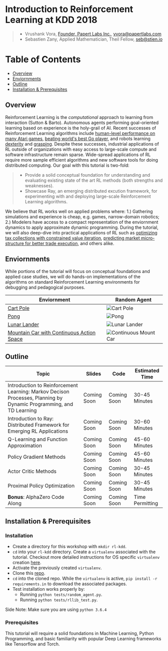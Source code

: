 # Introduction to Reinforcement Learning at KDD 2018
> - Vrushank Vora, [Founder, Papert Labs Inc.](https://www.papertlabs.com/), vvora@papertlabs.com
> - Sebastien Zany, Applied Mathematician, Theil Fellow, seb@stien.io

# Table of Contents
- [Overview](#overview)
- [Enviornments](#enviornments)
- [Outline](#contents)
- [Installation & Prerequisites](#install)


## Overview 
Reinforcement Learning is the _computational_ approach to learning from interaction (Sutton & Barto). Autonomous agents performing goal-oriented learning based on experience is the holy-grail of AI. Recent successes of Reinforcement Learning algorithms include [human-level performance on many Atari games](https://storage.googleapis.com/deepmind-media/dqn/DQNNaturePaper.pdf), [beating world's best Go player](https://en.wikipedia.org/wiki/AlphaZero), and robots learning [dexterity](https://blog.openai.com/learning-dexterity/) and [grasping](https://arxiv.org/abs/1806.10293). Despite these successes, industrial applications of RL outside of organizations with easy access to large-scale compute and software infrastructure remain sparse. Wide-spread applications of RL require more sample efficient algorithms and new software tools for doing distributed computing. Our goal with this tutorial is two-fold: 

> - Provide a solid conceptual foundation for understanding and evaluating existing state of the art RL methods (both strengths and weaknesses).
> - Showcase Ray, an emerging distributed excution framework, for experimenting with and deploying large-scale Reinforcement Learning algorithms. 

We believe that RL works well on applied problems where: 1.) Gathering simulations and experience is cheap, e.g. games, narrow-domain robotics; 2.) Modelers have access to a compact representation of the enviornment dynamics to apply approximate dynamic programming. During the tutorial, we will also deep-dive into practical applications of RL such as [optimizing tax collections with constrained value iteration](https://www.youtube.com/watch?v=bLsCuN6PQCE), [predicting market micro-structure for better trade execution](https://www.seas.upenn.edu/~mkearns/papers/rlexec.pdf), and others alike. 

## Enviornments

While portions of the tutorial will focus on conceptual foundations and applied case studies, we will do hands-on implementations of the algorithms on standard Reinforcement Learning environments for debugging and pedagogical purposes. 

| Enviornment  | Random Agent |
| ------------- |------------- |
| [Cart Pole](https://github.com/openai/gym/wiki/CartPole-v0) | ![Cart Pole](https://media.giphy.com/media/69pvRfohiQMSWzjn9A/giphy.gif)| 
| [Pong](https://github.com/openai/gym/wiki/Leaderboard#pong-v0) | ![Pong](https://media.giphy.com/media/B1EfqKz0VjkZq4ZPRr/giphy.gif)| 
| [Lunar Lander](https://github.com/openai/gym/wiki/Leaderboard#pong-v0) | ![Lunar Lander](https://media.giphy.com/media/1xNT1jP81eiLtkiWuI/giphy.gif)| 
| [Mountain Car with Continuous Action Space](https://github.com/openai/gym/wiki/MountainCarContinuous-v0)| ![Continuous Mount Car](https://media.giphy.com/media/czMcAThaMUDi244p5R/giphy.gif)| 


<h2 id='contents'> Outline</h2>

| Topic  | Slides | Code | Estimated Time |
| ------------- | ------------- | ------------ | ------------- |
| Introduction to Reinforcement Learning: Markov Decison Processes, Planning by Dynamic Programming, and TD Learning| Coming Soon | Coming Soon | 30-45 Minutes
| Introduction to Ray: Distributed Framework for Emerging RL Applications  | Coming Soon | Coming Soon | 30-60 Minutes
| Q-Learning and Function Approximation | Coming Soon | Coming Soon | 45-60 Minutes
| Policy Gradient Methods | Coming Soon | Coming Soon | 45-60 Minutes
| Actor Critic Methods | Coming Soon | Coming Soon | 30-45 Minutes
| Proximal Policy Optimization | Coming Soon | Coming Soon | 30-45 Minutes
| **Bonus**: AlphaZero Code Along | Coming Soon | Coming Soon | Time Permitting



<h2 id='install'> Installation & Prerequisites </h2>

### Installation
- Create a directory for this workshop with `mkdir rl-kdd`.
- `cd` into your `rl-kdd` directory. Create a `virtualenv` associated with the tutorial. Checkout more detailed instructions for OS specific `virtualenv` creation [here](https://packaging.python.org/guides/installing-using-pip-and-virtualenv/).
- Activate the previously created `virtualenv`. 
- Clone this [repo](https://github.com/vruvora/reinforcement-learning-kdd.git).
- `cd` into the cloned repo. While the `virtualenv` is active, `pip install -r requirements.in` to download the associated packages. 
- Test installation works properly by: 
  - Running `python tests/random_agent.py`. 
  - Running `python tests/rllib_test.py`. 
  
Side Note: Make sure you are using `python 3.6.4`

### Prerequisites 
This tutorial will require a solid foundations in Machine Learning, Python Programming, and basic familiarity with popular Deep Learning frameworks like Tensorflow and Torch. 
